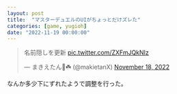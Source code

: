 ```yaml
---
layout: post
title:  "マスターデュエルのUIがちょっとだけズレた"
categories: [game, yugioh]
date: "2022-11-19 00:00:00"
---
```


<blockquote class="twitter-tweet tw-align-center" data-conversation="none"><p lang="ja" dir="ltr">名前隠しを更新 <a href="https://t.co/ZXFmJQkNIz">pic.twitter.com/ZXFmJQkNIz</a></p>&mdash; まきえたん🥦☘️ (@makietanX) <a href="https://twitter.com/makietanX/status/1593678605087019008?ref_src=twsrc%5Etfw">November 18, 2022</a></blockquote> <script async src="https://platform.twitter.com/widgets.js" charset="utf-8"></script>

なんか多少下にずれたようで調整を行った。

